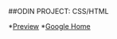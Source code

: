 ##ODIN PROJECT: CSS/HTML

*[Preview](http://htmlpreview.github.io/?https://github.com/twachowiak/googlehomepage/index.html)
*[Google Home](http://i.imgur.com/cJeJvD6.png)
